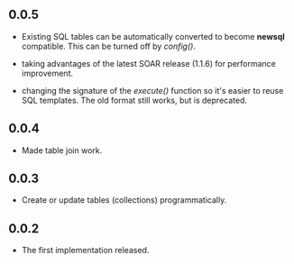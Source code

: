 ## 0.0.5

+ Existing SQL tables can be automatically converted to become **newsql** compatible. This can be turned off by _config()_.

+ taking advantages of the latest SOAR release (1.1.6) for performance improvement.

+ changing the signature of the _execute()_ function so it's easier to reuse SQL templates. The old format still works, but is deprecated.

## 0.0.4

+ Made table join work.

## 0.0.3

+ Create or update tables (collections) programmatically.

## 0.0.2

+ The first implementation released.
